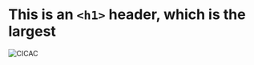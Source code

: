 # This is an `<h1>` header, which is the largest


![CICAC](https://github.com/cmonge76/skills-communicate-using-markdown2/assets/113397099/ae7a7f48-9e27-42dd-a337-76a6565fc779)
